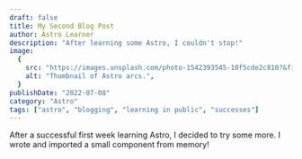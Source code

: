 ```yaml
---
draft: false
title: My Second Blog Post
author: Astro Learner
description: "After learning some Astro, I couldn't stop!"
image:
  {
    src: "https://images.unsplash.com/photo-1542393545-10f5cde2c810?&fit=crop&w=430&h=240",
    alt: "Thumbnail of Astro arcs.",
  }
publishDate: "2022-07-08"
category: "Astro"
tags: ["astro", "blogging", "learning in public", "successes"]
---
```


After a successful first week learning Astro, I decided to try some more. I wrote and imported a small component from memory!
